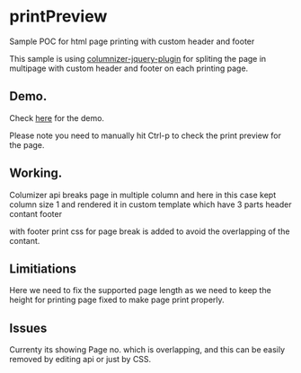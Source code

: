 # printPreview
Sample POC for html page printing with custom header and footer

This sample is using [columnizer-jquery-plugin](http://welcome.totheinter.net/columnizer-jquery-plugin/) for spliting the page in multipage with custom header and footer on each printing page.


## Demo.

Check [here](http://jeshu.github.io/Print-Preview/index.html) for the demo.

Please note you need to manually hit Ctrl-p to check the print preview for the page.

## Working.
Columizer api breaks page in multiple column and here in this case kept column size 1 and rendered it in custom template which have 3 parts
	header
	contant
	footer

with footer print css for page break is added to avoid the overlapping of the contant. 

## Limitiations
Here we need to fix the supported page length as we need to keep the height for printing page fixed to make page print properly.

## Issues
Currenty its showing Page no. which is overlapping, and this can be easily removed by editing api or just by CSS.